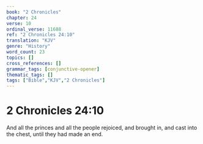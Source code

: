 ```yaml
---
book: "2 Chronicles"
chapter: 24
verse: 10
ordinal_verse: 11688
ref: "2 Chronicles 24:10"
translation: "KJV"
genre: "History"
word_count: 23
topics: []
cross_references: []
grammar_tags: [conjunctive-opener]
thematic_tags: []
tags: ["Bible","KJV","2 Chronicles"]
---
```


# 2 Chronicles 24:10

And all the princes and all the people rejoiced, and brought in, and cast into the chest, until they had made an end.

